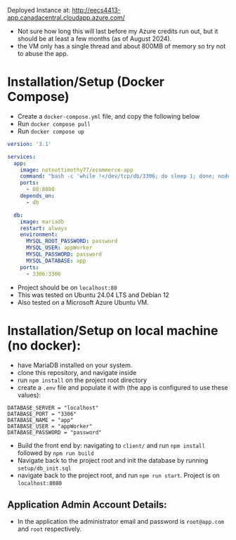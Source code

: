 Deployed Instance at: http://eecs4413-app.canadacentral.cloudapp.azure.com/
* Not sure how long this will last before my Azure credits run out, but it should be at least a few months (as of August 2024).
* the VM only has a single thread and about 800MB of memory so try not to abuse the app. 

# Installation/Setup (Docker Compose)
* Create a `docker-compose.yml` file, and copy the following below
* Run `docker compose pull`
* Run `docker compose up`
```yml
version: '3.1'

services:
  app:
    image: notnottimothy77/ecommerce-app
    command: "bash -c 'while !</dev/tcp/db/3306; do sleep 1; done; node /app/server.js'"
    ports:
      - 80:8080
    depends_on:
      - db

  db:
    image: mariadb
    restart: always
    environment:
      MYSQL_ROOT_PASSWORD: password
      MYSQL_USER: appWorker
      MYSQL_PASSWORD: password
      MYSQL_DATABASE: app
    ports:
      - 3306:3306

```
* Project should be on `localhost:80`
* This was tested on Ubuntu 24.04 LTS and Debian 12
* Also tested on a Microsoft Azure Ubuntu VM. 

# Installation/Setup on local machine (no docker):
* have MariaDB installed on your system. 
* clone this repository, and navigate inside
* run `npm install` on the project root directory
* create a `.env` file and populate it with (the app is configured to use these values): 
```env
DATABASE_SERVER = "localhost"
DATABASE_PORT = "3306"
DATABASE_NAME = "app"
DATABASE_USER = "appWorker"
DATABASE_PASSWORD = "password"
```
* Build the front end by: navigating to `client/` and run `npm install` followed by `npm run build`
* Navigate back to the project root and init the database by running `setup/db_init.sql`
* navigate back to the project root, and run `npm run start`. Project is on `localhost:8080`

## Application Admin Account Details:
* In the application the administrator email and password is `root@app.com` and `root` respectively. 
